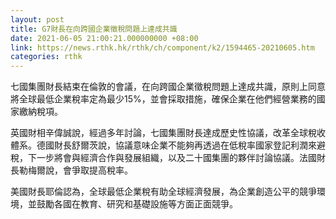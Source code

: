 ```yaml
---
layout: post
title: G7財長在向跨國企業徵稅問題上達成共識
date: 2021-06-05 21:00:21.000000000 +08:00
link: https://news.rthk.hk/rthk/ch/component/k2/1594465-20210605.htm
categories: rthk
---
```


七國集團財長結束在倫敦的會議，在向跨國企業徵稅問題上達成共識，原則上同意將全球最低企業稅率定為最少15%，並會採取措施，確保企業在他們經營業務的國家繳納稅項。　

英國財相辛偉誠說，經過多年討論，七國集團財長達成歷史性協議，改革全球稅收體系。德國財長舒爾茨說，協議意味企業不能夠再透過在低稅率國家登記利潤來避稅，下一步將會與經濟合作與發展組織，以及二十國集團的夥伴討論協議。法國財長勒梅爾說，會爭取提高稅率。

美國財長耶倫認為，全球最低企業稅有助全球經濟發展，為企業創造公平的競爭環境，並鼓勵各國在教育、研究和基礎設施等方面正面競爭。

